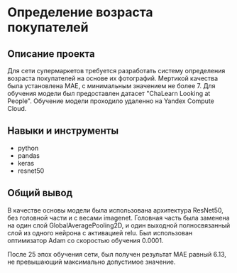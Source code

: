 #  Определение возраста покупателей

## Описание проекта
Для сети супермаркетов требуется разработать систему определения возраста покупателей на основе их фотографий. Мертикой качества была установлена MAE, с минимальным значением не более 7. Для обучения модели был предоставлен датасет "ChaLearn Looking at People". Обучение модели проходило удаленно на Yandex Compute Cloud.

## Навыки и инструменты
- python
- pandas 
- keras 
- resnet50

## Общий вывод
В качестве основы модели была использована архитектура ResNet50, без головной части и с весами imagenet. Головная часть была заменена на один слой GlobalAveragePooling2D, и один выходной полносвязанный слой из одного нейрона с активацией relu. Был использован оптимизатор Adam со скоростью обучения 0.0001.

После 25 эпох обучения сети, был получен результат MAE равный 6.13, не превышающий максимально допустимое значение.
